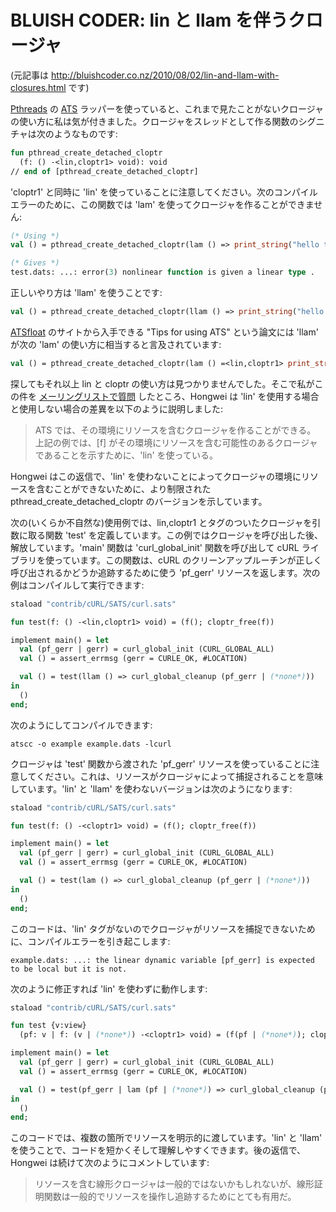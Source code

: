 # BLUISH CODER: lin と llam を伴うクロージャ

(元記事は http://bluishcoder.co.nz/2010/08/02/lin-and-llam-with-closures.html です)

[Pthreads](http://en.wikipedia.org/wiki/POSIX_Threads) の [ATS](http://www.ats-lang.org/)
ラッパーを使っていると、これまで見たことがないクロージャの使い方に私は気が付きました。クロージャをスレッドとして作る関数のシグニチャは次のようなものです:

```ocaml
fun pthread_create_detached_cloptr
  (f: () -<lin,cloptr1> void): void
// end of [pthread_create_detached_cloptr]
```

'cloptr1' と同時に 'lin' を使っていることに注意してください。次のコンパイルエラーのために、この関数では 'lam' を使ってクロージャを作ることができません:

```ocaml
(* Using *)
val () = pthread_create_detached_cloptr(lam () => print_string("hello thread 1\n"));

(* Gives *)
test.dats: ...: error(3) nonlinear function is given a linear type .
```

正しいやり方は 'llam' を使うことです:

```ocaml
val () = pthread_create_detached_cloptr(llam () => print_string("hello thread 1\n"));
```

[ATSfloat](http://scg.ece.ucsb.edu/ats.html) のサイトから入手できる "Tips for using ATS"
という論文には 'llam' が次の 'lam' の使い方に相当すると言及されています:

```ocaml
val () = pthread_create_detached_cloptr(lam () =<lin,cloptr1> print_string("hello thread 1\n"));
```

探してもそれ以上 lin と cloptr の使い方は見つかりませんでした。そこで私がこの件を
[メーリングリストで質問](http://sourceforge.net/p/ats-lang/mailman/ats-lang-users/thread/Pine.LNX.4.64.1008011044170.11828@csa2.bu.edu/)
したところ、Hongwei は 'lin' を使用する場合と使用しない場合の差異を以下のように説明しました:

> ATS では、その環境にリソースを含むクロージャを作ることができる。
> 上記の例では、[f] がその環境にリソースを含む可能性のあるクロージャであることを示すために、'lin' を使っている。

Hongwei はこの返信で、'lin' を使わないことによってクロージャの環境にリソースを含むことができないために、より制限された pthread_create_detached_cloptr
のバージョンを示しています。

次の(いくらか不自然な)使用例では、lin,cloptr1 とタグのついたクロージャを引数に取る関数 'test'
を定義しています。この例ではクロージャを呼び出した後、解放しています。'main'
関数は 'curl_global_init' 関数を呼び出して cURL ライブラリを使っています。この関数は、cURL
のクリーンアップルーチンが正しく呼び出されるかどうか追跡するために使う 'pf_gerr'
リソースを返します。次の例はコンパイルして実行できます:

```ocaml
staload "contrib/cURL/SATS/curl.sats"

fun test(f: () -<lin,cloptr1> void) = (f(); cloptr_free(f))

implement main() = let
  val (pf_gerr | gerr) = curl_global_init (CURL_GLOBAL_ALL)
  val () = assert_errmsg (gerr = CURLE_OK, #LOCATION)

  val () = test(llam () => curl_global_cleanup (pf_gerr | (*none*)))
in
  ()
end;
```

次のようにしてコンパイルできます:

```
atscc -o example example.dats -lcurl
```

クロージャは 'test' 関数から渡された 'pf_gerr'
リソースを使っていることに注意してください。これは、リソースがクロージャによって捕捉されることを意味しています。'lin' と 'llam'
を使わないバージョンは次のようになります:

```ocaml
staload "contrib/cURL/SATS/curl.sats"

fun test(f: () -<cloptr1> void) = (f(); cloptr_free(f))

implement main() = let
  val (pf_gerr | gerr) = curl_global_init (CURL_GLOBAL_ALL)
  val () = assert_errmsg (gerr = CURLE_OK, #LOCATION)

  val () = test(lam () => curl_global_cleanup (pf_gerr | (*none*)))
in
  ()
end;
```

このコードは、'lin'
タグがないのでクロージャがリソースを捕捉できないために、コンパイルエラーを引き起こします:

```
example.dats: ...: the linear dynamic variable [pf_gerr] is expected to be local but it is not.
```

次のように修正すれば 'lin' を使わずに動作します:

```ocaml
staload "contrib/cURL/SATS/curl.sats"

fun test {v:view}
  (pf: v | f: (v | (*none*)) -<cloptr1> void) = (f(pf | (*none*)); cloptr_free(f))

implement main() = let
  val (pf_gerr | gerr) = curl_global_init (CURL_GLOBAL_ALL)
  val () = assert_errmsg (gerr = CURLE_OK, #LOCATION)

  val () = test(pf_gerr | lam (pf | (*none*)) => curl_global_cleanup (pf | (*none*)))
in
  ()
end; 
```

このコードでは、複数の箇所でリソースを明示的に渡しています。'lin' と 'llam'
を使うことで、コードを短かくそして理解しやすくできます。後の返信で、Hongwei は続けて次のようにコメントしています:

> リソースを含む線形クロージャは一般的ではないかもしれないが、線形証明関数は一般的でリソースを操作し追跡するためにとても有用だ。
